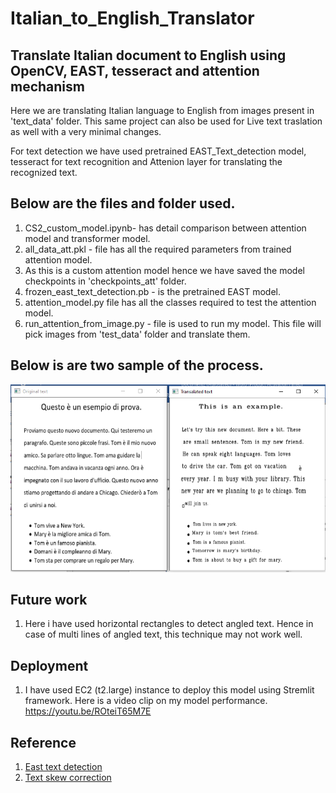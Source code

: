# Italian_to_English_Translator
## Translate Italian document to English using OpenCV, EAST, tesseract and attention mechanism 

Here we are translating Italian language to English from images present in 'text_data' folder.
This same project can also be used for Live text traslation as well with a very minimal changes.

For text detection we have used pretrained EAST_Text_detection model, tesseract for text recognition and Attenion layer for translating the recognized text.

## Below are the files and folder used.
1. CS2_custom_model.ipynb- has detail comparison between attention model and transformer model.
2. all_data_att.pkl - file has all the required parameters from trained attention model.
3. As this is a custom attention model hence we have saved the model checkpoints in 'checkpoints_att' folder.
4. frozen_east_text_detection.pb - is the pretrained EAST model.
5. attention_model.py file has all the classes required to test the attention model.
6. run_attention_from_image.py - file is used to run my model. This file will pick images from 'test_data' folder and translate them.

## Below is are two sample of the process.
<img src='https://github.com/Swarupbarua/Italian_to_English_Translator/blob/master/result.png?raw=true' width="800" height="300" />

## Future work
1. Here i have used horizontal rectangles to detect angled text. Hence in case of multi lines of angled text, this technique may not work well.

## Deployment
1. I have used EC2 (t2.large) instance to deploy this model using Stremlit framework. Here is a video clip on my model performance.
https://youtu.be/ROteiT65M7E

## Reference
1. <a href="https://www.pyimagesearch.com/2018/08/20/opencv-text-detection-east-text-detector/"> East text detection </a>
2. <a href="https://www.pyimagesearch.com/2017/02/20/text-skew-correction-opencv-python/"> Text skew correction </a>

